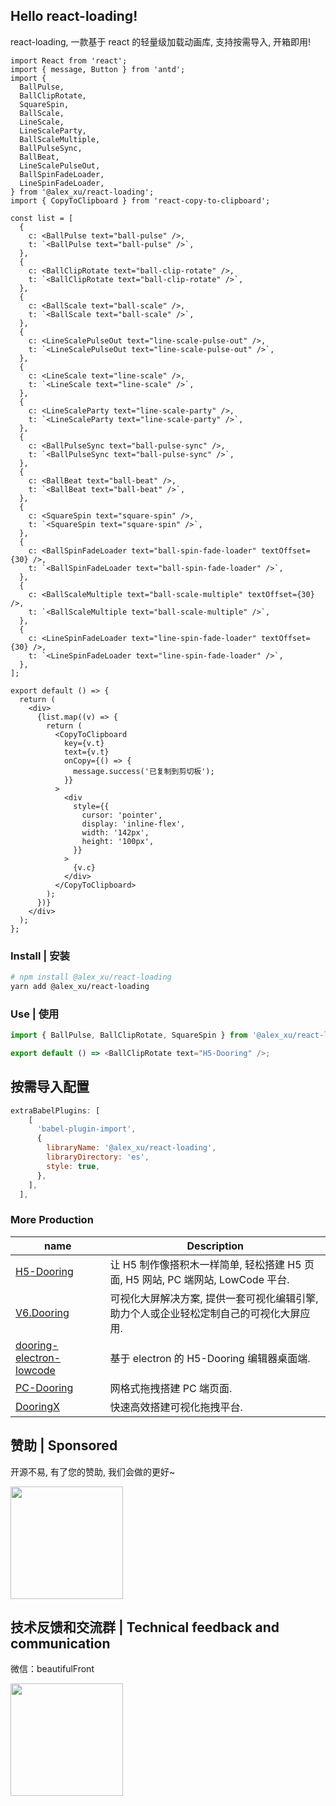## Hello react-loading!

react-loading, 一款基于 react 的轻量级加载动画库, 支持按需导入, 开箱即用!

```tsx
import React from 'react';
import { message, Button } from 'antd';
import {
  BallPulse,
  BallClipRotate,
  SquareSpin,
  BallScale,
  LineScale,
  LineScaleParty,
  BallScaleMultiple,
  BallPulseSync,
  BallBeat,
  LineScalePulseOut,
  BallSpinFadeLoader,
  LineSpinFadeLoader,
} from '@alex_xu/react-loading';
import { CopyToClipboard } from 'react-copy-to-clipboard';

const list = [
  {
    c: <BallPulse text="ball-pulse" />,
    t: `<BallPulse text="ball-pulse" />`,
  },
  {
    c: <BallClipRotate text="ball-clip-rotate" />,
    t: `<BallClipRotate text="ball-clip-rotate" />`,
  },
  {
    c: <BallScale text="ball-scale" />,
    t: `<BallScale text="ball-scale" />`,
  },
  {
    c: <LineScalePulseOut text="line-scale-pulse-out" />,
    t: `<LineScalePulseOut text="line-scale-pulse-out" />`,
  },
  {
    c: <LineScale text="line-scale" />,
    t: `<LineScale text="line-scale" />`,
  },
  {
    c: <LineScaleParty text="line-scale-party" />,
    t: `<LineScaleParty text="line-scale-party" />`,
  },
  {
    c: <BallPulseSync text="ball-pulse-sync" />,
    t: `<BallPulseSync text="ball-pulse-sync" />`,
  },
  {
    c: <BallBeat text="ball-beat" />,
    t: `<BallBeat text="ball-beat" />`,
  },
  {
    c: <SquareSpin text="square-spin" />,
    t: `<SquareSpin text="square-spin" />`,
  },
  {
    c: <BallSpinFadeLoader text="ball-spin-fade-loader" textOffset={30} />,
    t: `<BallSpinFadeLoader text="ball-spin-fade-loader" />`,
  },
  {
    c: <BallScaleMultiple text="ball-scale-multiple" textOffset={30} />,
    t: `<BallScaleMultiple text="ball-scale-multiple" />`,
  },
  {
    c: <LineSpinFadeLoader text="line-spin-fade-loader" textOffset={30} />,
    t: `<LineSpinFadeLoader text="line-spin-fade-loader" />`,
  },
];

export default () => {
  return (
    <div>
      {list.map((v) => {
        return (
          <CopyToClipboard
            key={v.t}
            text={v.t}
            onCopy={() => {
              message.success('已复制到剪切板');
            }}
          >
            <div
              style={{
                cursor: 'pointer',
                display: 'inline-flex',
                width: '142px',
                height: '100px',
              }}
            >
              {v.c}
            </div>
          </CopyToClipboard>
        );
      })}
    </div>
  );
};
```

### Install | 安装

```bash
# npm install @alex_xu/react-loading
yarn add @alex_xu/react-loading
```

### Use | 使用

```js
import { BallPulse, BallClipRotate, SquareSpin } from '@alex_xu/react-loading';

export default () => <BallClipRotate text="H5-Dooring" />;
```

## 按需导入配置

```js
extraBabelPlugins: [
    [
      'babel-plugin-import',
      {
        libraryName: '@alex_xu/react-loading',
        libraryDirectory: 'es',
        style: true,
      },
    ],
  ],
```

### More Production

| name                                                                              | Description                                                                             |
| --------------------------------------------------------------------------------- | --------------------------------------------------------------------------------------- |
| [H5-Dooring](https://github.com/MrXujiang/h5-Dooring)                             | 让 H5 制作像搭积木一样简单, 轻松搭建 H5 页面, H5 网站, PC 端网站, LowCode 平台.         |
| [V6.Dooring](https://github.com/MrXujiang/v6.dooring.public)                      | 可视化大屏解决方案, 提供一套可视化编辑引擎, 助力个人或企业轻松定制自己的可视化大屏应用. |
| [dooring-electron-lowcode](https://github.com/MrXujiang/dooring-electron-lowcode) | 基于 electron 的 H5-Dooring 编辑器桌面端.                                               |
| [PC-Dooring](https://github.com/MrXujiang/pc-Dooring)                             | 网格式拖拽搭建 PC 端页面.                                                               |
| [DooringX](https://github.com/H5-Dooring/dooringx)                                | 快速高效搭建可视化拖拽平台.                                                             |

## 赞助 | Sponsored

开源不易, 有了您的赞助, 我们会做的更好~

<img src="http://cdn.dooring.cn/dr/WechatIMG2.jpeg" width="180px" />

## 技术反馈和交流群 | Technical feedback and communication

微信：beautifulFront

<img src="http://cdn.dooring.cn/dr/qtqd_code.png" width="180px" />
